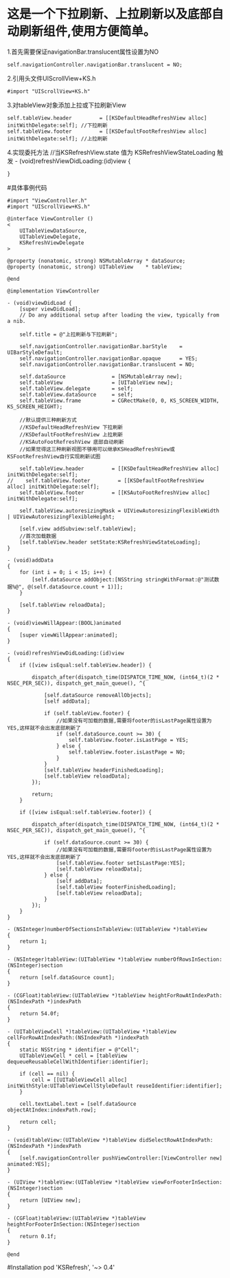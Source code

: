 # 这是一个下拉刷新、上拉刷新以及底部自动刷新组件,使用方便简单。

1.首先需要保证navigationBar.translucent属性设置为NO

    self.navigationController.navigationBar.translucent = NO;

2.引用头文件UIScrollView+KS.h 
    
    #import "UIScrollView+KS.h"
    
3.对tableView对象添加上拉或下拉刷新View

    self.tableView.header         = [[KSDefaultHeadRefreshView alloc] initWithDelegate:self]; //下拉刷新
    self.tableView.footer         = [[KSDefaultFootRefreshView alloc] initWithDelegate:self]; //上拉刷新
    
4.实现委托方法
    //当KSRefreshView.state 值为 KSRefreshViewStateLoading 触发
    - (void)refreshViewDidLoading:(id)view {
        
    }
    
#具体事例代码
 
    #import "ViewController.h"
    #import "UIScrollView+KS.h"
    
    @interface ViewController ()
    <
        UITableViewDataSource,
        UITableViewDelegate,
        KSRefreshViewDelegate
    >
    
    @property (nonatomic, strong) NSMutableArray * dataSource;
    @property (nonatomic, strong) UITableView    * tableView;
    
    @end
    
    @implementation ViewController
    
    - (void)viewDidLoad {
        [super viewDidLoad];
        // Do any additional setup after loading the view, typically from a nib.
        
        self.title = @"上拉刷新与下拉刷新";
        
        self.navigationController.navigationBar.barStyle    = UIBarStyleDefault;
        self.navigationController.navigationBar.opaque      = YES;
        self.navigationController.navigationBar.translucent = NO;
        
        self.dataSource               = [NSMutableArray new];
        self.tableView                = [UITableView new];
        self.tableView.delegate       = self;
        self.tableView.dataSource     = self;
        self.tableView.frame          = CGRectMake(0, 0, KS_SCREEN_WIDTH, KS_SCREEN_HEIGHT);
        
        //默认提供三种刷新方式
        //KSDefaultHeadRefreshView 下拉刷新
        //KSDefaultFootRefreshView 上拉刷新
        //KSAutoFootRefreshView 底部自动刷新
        //如果觉得这三种刷新视图不够用可以继承KSHeadRefreshView或KSFootRefreshView自行实现刷新试图
        
        self.tableView.header         = [[KSDefaultHeadRefreshView alloc] initWithDelegate:self];
    //    self.tableView.footer         = [[KSDefaultFootRefreshView alloc] initWithDelegate:self];
        self.tableView.footer         = [[KSAutoFootRefreshView alloc] initWithDelegate:self];
        
        self.tableView.autoresizingMask = UIViewAutoresizingFlexibleWidth | UIViewAutoresizingFlexibleHeight;
        
        [self.view addSubview:self.tableView];
        //首次加载数据
        [self.tableView.header setState:KSRefreshViewStateLoading];
    }
    
    - (void)addData
    {
        for (int i = 0; i < 15; i++) {
            [self.dataSource addObject:[NSString stringWithFormat:@"测试数据%@", @(self.dataSource.count + 1)]];
        }
        
        [self.tableView reloadData];
    }
    
    - (void)viewWillAppear:(BOOL)animated
    {
        [super viewWillAppear:animated];
    }
    
    - (void)refreshViewDidLoading:(id)view
    {
        if ([view isEqual:self.tableView.header]) {
            
            dispatch_after(dispatch_time(DISPATCH_TIME_NOW, (int64_t)(2 * NSEC_PER_SEC)), dispatch_get_main_queue(), ^{
                
                [self.dataSource removeAllObjects];
                [self addData];
                
                if (self.tableView.footer) {
                    //如果没有可加载的数据,需要将footer的isLastPage属性设置为YES,这样就不会出发底部刷新了
                    if (self.dataSource.count >= 30) {
                        self.tableView.footer.isLastPage = YES;
                    } else {
                        self.tableView.footer.isLastPage = NO;
                    }
                }
                [self.tableView headerFinishedLoading];
                [self.tableView reloadData];
            });
            
            return;
        }
        
        if ([view isEqual:self.tableView.footer]) {
            
            dispatch_after(dispatch_time(DISPATCH_TIME_NOW, (int64_t)(2 * NSEC_PER_SEC)), dispatch_get_main_queue(), ^{
                
                if (self.dataSource.count >= 30) {
                    //如果没有可加载的数据,需要将footer的isLastPage属性设置为YES,这样就不会出发底部刷新了
                    [self.tableView.footer setIsLastPage:YES];
                    [self.tableView reloadData];
                } else {
                    [self addData];
                    [self.tableView footerFinishedLoading];
                    [self.tableView reloadData];
                }
            });
        }
    }
    
    - (NSInteger)numberOfSectionsInTableView:(UITableView *)tableView
    {
        return 1;
    }
    
    - (NSInteger)tableView:(UITableView *)tableView numberOfRowsInSection:(NSInteger)section
    {
        return [self.dataSource count];
    }
    
    - (CGFloat)tableView:(UITableView *)tableView heightForRowAtIndexPath:(NSIndexPath *)indexPath
    {
        return 54.0f;
    }
    
    - (UITableViewCell *)tableView:(UITableView *)tableView cellForRowAtIndexPath:(NSIndexPath *)indexPath
    {
        static NSString * identifier = @"Cell";
        UITableViewCell * cell = [tableView dequeueReusableCellWithIdentifier:identifier];
        
        if (cell == nil) {
            cell = [[UITableViewCell alloc] initWithStyle:UITableViewCellStyleDefault reuseIdentifier:identifier];
        }
        
        cell.textLabel.text = [self.dataSource objectAtIndex:indexPath.row];
        
        return cell;
    }
    
    - (void)tableView:(UITableView *)tableView didSelectRowAtIndexPath:(NSIndexPath *)indexPath
    {
        [self.navigationController pushViewController:[ViewController new] animated:YES];
    }
    
    - (UIView *)tableView:(UITableView *)tableView viewForFooterInSection:(NSInteger)section
    {
        return [UIView new];
    }
    
    - (CGFloat)tableView:(UITableView *)tableView heightForFooterInSection:(NSInteger)section
    {
        return 0.1f;
    }
    
    @end
    
#Installation
    pod 'KSRefresh', '~> 0.4'
